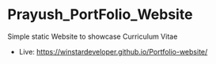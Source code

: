 # Prayush_PortFolio_Website

Simple static Website to showcase Curriculum Vitae

- Live: https://winstardeveloper.github.io/Portfolio-website/

